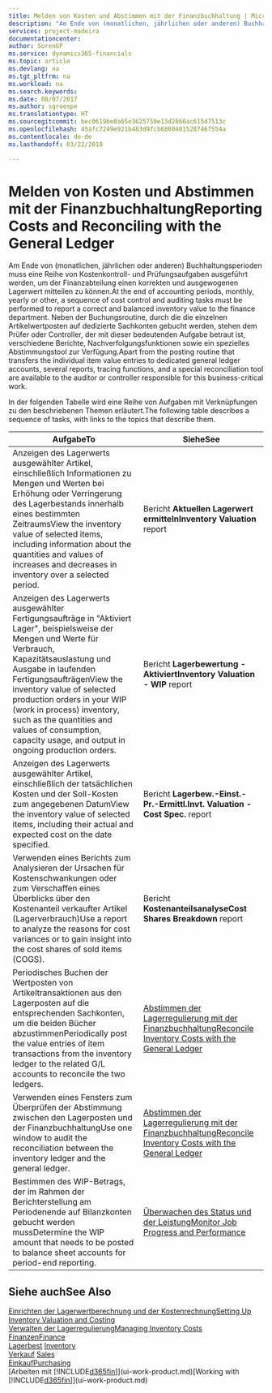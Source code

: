 ```yaml
---
title: Melden von Kosten und Abstimmen mit der Finanzbuchhaltung | Microsoft Docs
description: "Am Ende von (monatlichen, jährlichen oder anderen) Buchhaltungsperioden muss eine Reihe von Kostenkontroll- und Prüfungsaufgaben ausgeführt werden, um der Finanzabteilung einen korrekten und ausgewogenen Lagerwert mitteilen zu können. Neben der Buchungsroutine, durch die die einzelnen Artikelwertposten auf dedizierte Sachkonten gebucht werden, stehen dem Prüfer oder Controller, der mit dieser bedeutenden Aufgabe betraut ist, verschiedene Berichte, Nachverfolgungsfunktionen sowie ein spezielles Abstimmungstool zur Verfügung."
services: project-madeira
documentationcenter: 
author: SorenGP
ms.service: dynamics365-financials
ms.topic: article
ms.devlang: na
ms.tgt_pltfrm: na
ms.workload: na
ms.search.keywords: 
ms.date: 08/07/2017
ms.author: sgroespe
ms.translationtype: HT
ms.sourcegitcommit: bec0619be0a65e3625759e13d2866ac615d7513c
ms.openlocfilehash: 45afc7249e921b483d9fcb6860401528746f554a
ms.contentlocale: de-de
ms.lasthandoff: 03/22/2018

---
```

# <a name="reporting-costs-and-reconciling-with-the-general-ledger"></a><span data-ttu-id="c840a-104">Melden von Kosten und Abstimmen mit der Finanzbuchhaltung</span><span class="sxs-lookup"><span data-stu-id="c840a-104">Reporting Costs and Reconciling with the General Ledger</span></span>
<span data-ttu-id="c840a-105">Am Ende von (monatlichen, jährlichen oder anderen) Buchhaltungsperioden muss eine Reihe von Kostenkontroll- und Prüfungsaufgaben ausgeführt werden, um der Finanzabteilung einen korrekten und ausgewogenen Lagerwert mitteilen zu können.</span><span class="sxs-lookup"><span data-stu-id="c840a-105">At the end of accounting periods, monthly, yearly or other, a sequence of cost control and auditing tasks must be performed to report a correct and balanced inventory value to the finance department.</span></span> <span data-ttu-id="c840a-106">Neben der Buchungsroutine, durch die die einzelnen Artikelwertposten auf dedizierte Sachkonten gebucht werden, stehen dem Prüfer oder Controller, der mit dieser bedeutenden Aufgabe betraut ist, verschiedene Berichte, Nachverfolgungsfunktionen sowie ein spezielles Abstimmungstool zur Verfügung.</span><span class="sxs-lookup"><span data-stu-id="c840a-106">Apart from the posting routine that transfers the individual item value entries to dedicated general ledger accounts, several reports, tracing functions, and a special reconciliation tool are available to the auditor or controller responsible for this business-critical work.</span></span>  

 <span data-ttu-id="c840a-107">In der folgenden Tabelle wird eine Reihe von Aufgaben mit Verknüpfungen zu den beschriebenen Themen erläutert.</span><span class="sxs-lookup"><span data-stu-id="c840a-107">The following table describes a sequence of tasks, with links to the topics that describe them.</span></span>   

|<span data-ttu-id="c840a-108">**Aufgabe**</span><span class="sxs-lookup"><span data-stu-id="c840a-108">**To**</span></span>|<span data-ttu-id="c840a-109">**Siehe**</span><span class="sxs-lookup"><span data-stu-id="c840a-109">**See**</span></span>|  
|------------|-------------|  
|<span data-ttu-id="c840a-110">Anzeigen des Lagerwerts ausgewählter Artikel, einschließlich Informationen zu Mengen und Werten bei Erhöhung oder Verringerung des Lagerbestands innerhalb eines bestimmten Zeitraums</span><span class="sxs-lookup"><span data-stu-id="c840a-110">View the inventory value of selected items, including information about the quantities and values of increases and decreases in inventory over a selected period.</span></span>|<span data-ttu-id="c840a-111">Bericht **Aktuellen Lagerwert ermitteln**</span><span class="sxs-lookup"><span data-stu-id="c840a-111">**Inventory Valuation** report</span></span>|  
|<span data-ttu-id="c840a-112">Anzeigen des Lagerwerts ausgewählter Fertigungsaufträge in "Aktiviert Lager", beispielsweise der Mengen und Werte für Verbrauch, Kapazitätsauslastung und Ausgabe in laufenden Fertigungsaufträgen</span><span class="sxs-lookup"><span data-stu-id="c840a-112">View the inventory value of selected production orders in your WIP (work in process) inventory, such as the quantities and values of consumption, capacity usage, and output in ongoing production orders.</span></span>|<span data-ttu-id="c840a-113">Bericht **Lagerbewertung - Aktiviert**</span><span class="sxs-lookup"><span data-stu-id="c840a-113">**Inventory Valuation - WIP** report</span></span>|  
|<span data-ttu-id="c840a-114">Anzeigen des Lagerwerts ausgewählter Artikel, einschließlich der tatsächlichen Kosten und der Soll-Kosten zum angegebenen Datum</span><span class="sxs-lookup"><span data-stu-id="c840a-114">View the inventory value of selected items, including their actual and expected cost on the date specified.</span></span>|<span data-ttu-id="c840a-115">Bericht **Lagerbew.-Einst.-Pr.-Ermittl.**</span><span class="sxs-lookup"><span data-stu-id="c840a-115">**Invt. Valuation - Cost Spec.** report</span></span>|  
|<span data-ttu-id="c840a-116">Verwenden eines Berichts zum Analysieren der Ursachen für Kostenschwankungen oder zum Verschaffen eines Überblicks über den Kostenanteil verkaufter Artikel (Lagerverbrauch)</span><span class="sxs-lookup"><span data-stu-id="c840a-116">Use a report to analyze the reasons for cost variances or to gain insight into the cost shares of sold items (COGS).</span></span>|<span data-ttu-id="c840a-117">Bericht **Kostenanteilsanalyse**</span><span class="sxs-lookup"><span data-stu-id="c840a-117">**Cost Shares Breakdown** report</span></span>|  
|<span data-ttu-id="c840a-118">Periodisches Buchen der Wertposten von Artikeltransaktionen aus den Lagerposten auf die entsprechenden Sachkonten, um die beiden Bücher abzustimmen</span><span class="sxs-lookup"><span data-stu-id="c840a-118">Periodically post the value entries of item transactions from the inventory ledger to the related G/L accounts to reconcile the two ledgers.</span></span>|[<span data-ttu-id="c840a-119">Abstimmen der Lagerregulierung mit der Finanzbuchhaltung</span><span class="sxs-lookup"><span data-stu-id="c840a-119">Reconcile Inventory Costs with the General Ledger</span></span>](finance-how-to-post-inventory-costs-to-the-general-ledger.md)|  
|<span data-ttu-id="c840a-120">Verwenden eines Fensters zum Überprüfen der Abstimmung zwischen den Lagerposten und der Finanzbuchhaltung</span><span class="sxs-lookup"><span data-stu-id="c840a-120">Use one window to audit the reconciliation between the inventory ledger and the general ledger.</span></span>|[<span data-ttu-id="c840a-121">Abstimmen der Lagerregulierung mit der Finanzbuchhaltung</span><span class="sxs-lookup"><span data-stu-id="c840a-121">Reconcile Inventory Costs with the General Ledger</span></span>](finance-how-to-post-inventory-costs-to-the-general-ledger.md)|  
|<span data-ttu-id="c840a-122">Bestimmen des WIP-Betrags, der im Rahmen der Berichterstellung am Periodenende auf Bilanzkonten gebucht werden muss</span><span class="sxs-lookup"><span data-stu-id="c840a-122">Determine the WIP amount that needs to be posted to balance sheet accounts for period-end reporting.</span></span>|[<span data-ttu-id="c840a-123">Überwachen des Status und der Leistung</span><span class="sxs-lookup"><span data-stu-id="c840a-123">Monitor Job Progress and Performance</span></span>](projects-how-monitor-progress-performance.md)|

## <a name="see-also"></a><span data-ttu-id="c840a-124">Siehe auch</span><span class="sxs-lookup"><span data-stu-id="c840a-124">See Also</span></span>  
[<span data-ttu-id="c840a-125">Einrichten der Lagerwertberechnung und der Kostenrechnung</span><span class="sxs-lookup"><span data-stu-id="c840a-125">Setting Up Inventory Valuation and Costing</span></span>](finance-set-up-inventory-valuation-and-costing.md)  
[<span data-ttu-id="c840a-126">Verwalten der Lagerregulierung</span><span class="sxs-lookup"><span data-stu-id="c840a-126">Managing Inventory Costs</span></span>](finance-manage-inventory-costs.md)  
[<span data-ttu-id="c840a-127">Finanzen</span><span class="sxs-lookup"><span data-stu-id="c840a-127">Finance</span></span>](finance.md)  
<span data-ttu-id="c840a-128">[Lagerbest](inventory-manage-inventory.md) </span><span class="sxs-lookup"><span data-stu-id="c840a-128">[Inventory](inventory-manage-inventory.md) </span></span>  
<span data-ttu-id="c840a-129">[Verkauf](sales-manage-sales.md) </span><span class="sxs-lookup"><span data-stu-id="c840a-129">[Sales](sales-manage-sales.md) </span></span>  
[<span data-ttu-id="c840a-130">Einkauf</span><span class="sxs-lookup"><span data-stu-id="c840a-130">Purchasing</span></span>](purchasing-manage-purchasing.md)  
<span data-ttu-id="c840a-131">[Arbeiten mit [!INCLUDE[d365fin](includes/d365fin_md.md)]](ui-work-product.md)</span><span class="sxs-lookup"><span data-stu-id="c840a-131">[Working with [!INCLUDE[d365fin](includes/d365fin_md.md)]](ui-work-product.md)</span></span>

